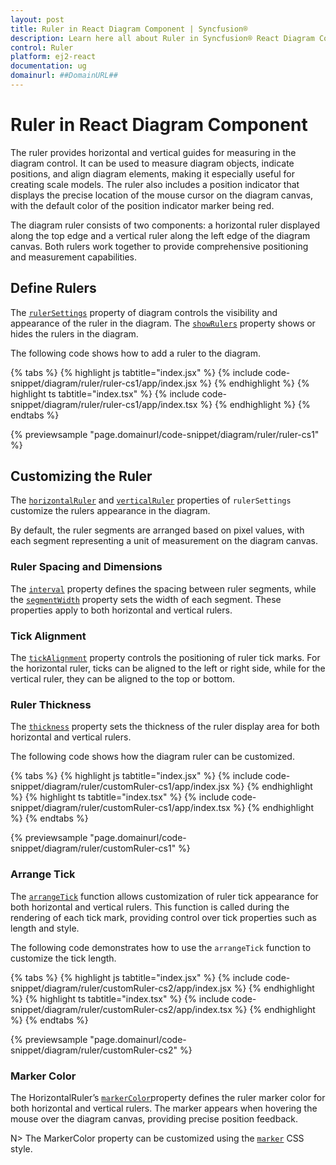 ```yaml
---
layout: post
title: Ruler in React Diagram Component | Syncfusion®
description: Learn here all about Ruler in Syncfusion® React Diagram Component of Syncfusion Essential® JS 2 and more.
control: Ruler 
platform: ej2-react
documentation: ug
domainurl: ##DomainURL##
---
```


# Ruler in React Diagram Component

The ruler provides horizontal and vertical guides for measuring in the diagram control. It can be used to measure diagram objects, indicate positions, and align diagram elements, making it especially useful for creating scale models. The ruler also includes a position indicator that displays the precise location of the mouse cursor on the diagram canvas, with the default color of the position indicator marker being red.

The diagram ruler consists of two components: a horizontal ruler displayed along the top edge and a vertical ruler along the left edge of the diagram canvas. Both rulers work together to provide comprehensive positioning and measurement capabilities.

## Define Rulers

The [`rulerSettings`](https://ej2.syncfusion.com/react/documentation/api/diagram/rulerSettings/) property of diagram controls the visibility and appearance of the ruler in the diagram.
The [`showRulers`](https://ej2.syncfusion.com/react/documentation/api/diagram/rulerSettings/#showrulers) property shows or hides the rulers in the diagram.

The following code shows how to add a ruler to the diagram.

{% tabs %}
{% highlight js tabtitle="index.jsx" %}
{% include code-snippet/diagram/ruler/ruler-cs1/app/index.jsx %}
{% endhighlight %}
{% highlight ts tabtitle="index.tsx" %}
{% include code-snippet/diagram/ruler/ruler-cs1/app/index.tsx %}
{% endhighlight %}
{% endtabs %}

{% previewsample "page.domainurl/code-snippet/diagram/ruler/ruler-cs1" %}

## Customizing the Ruler

The [`horizontalRuler`](https://ej2.syncfusion.com/react/documentation/api/diagram/rulerSettings/#horizontalruler) and [`verticalRuler`](https://ej2.syncfusion.com/react/documentation/api/diagram/rulerSettings/#verticalruler) properties of `rulerSettings` customize the rulers appearance in the diagram.

By default, the ruler segments are arranged based on pixel values, with each segment representing a unit of measurement on the diagram canvas.

### Ruler Spacing and Dimensions

The [`interval`](https://ej2.syncfusion.com/react/documentation/api/diagram/diagramRuler/#interval) property defines the spacing between ruler segments, while the [`segmentWidth`](https://ej2.syncfusion.com/react/documentation/api/diagram/diagramRuler/#segmentwidth) property sets the width of each segment.
These properties apply to both horizontal and vertical rulers.

### Tick Alignment

The [`tickAlignment`](https://ej2.syncfusion.com/react/documentation/api/diagram/diagramRuler/#tickalignment) property controls the positioning of ruler tick marks. For the horizontal ruler, ticks can be aligned to the left or right side, while for the vertical ruler, they can be aligned to the top or bottom.

### Ruler Thickness

The [`thickness`](https://ej2.syncfusion.com/react/documentation/api/diagram/diagramRuler/#thickness) property sets the thickness of the ruler display area for both horizontal and vertical rulers.

The following code shows how the diagram ruler can be customized.

{% tabs %}
{% highlight js tabtitle="index.jsx" %}
{% include code-snippet/diagram/ruler/customRuler-cs1/app/index.jsx %}
{% endhighlight %}
{% highlight ts tabtitle="index.tsx" %}
{% include code-snippet/diagram/ruler/customRuler-cs1/app/index.tsx %}
{% endhighlight %}
{% endtabs %}

{% previewsample "page.domainurl/code-snippet/diagram/ruler/customRuler-cs1" %}


### Arrange Tick

The [`arrangeTick`](https://ej2.syncfusion.com/react/documentation/api/diagram/diagramRuler/#arrangetick) function allows customization of ruler tick appearance for both horizontal and vertical rulers. This function is called during the rendering of each tick mark, providing control over tick properties such as length and style.

The following code demonstrates how to use the `arrangeTick` function to customize the tick length.

{% tabs %}
{% highlight js tabtitle="index.jsx" %}
{% include code-snippet/diagram/ruler/customRuler-cs2/app/index.jsx %}
{% endhighlight %}
{% highlight ts tabtitle="index.tsx" %}
{% include code-snippet/diagram/ruler/customRuler-cs2/app/index.tsx %}
{% endhighlight %}
{% endtabs %}

{% previewsample "page.domainurl/code-snippet/diagram/ruler/customRuler-cs2" %}

### Marker Color

The HorizontalRuler’s [`markerColor`](https://ej2.syncfusion.com/react/documentation/api/diagram/diagramRuler/#markercolor)property defines the ruler marker color for both horizontal and vertical rulers. The marker appears when hovering the mouse over the diagram canvas, providing precise position feedback.

N>  The MarkerColor property can be customized using the [`marker`](./style/#customizing-the-ruler) CSS style.
